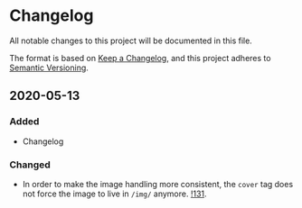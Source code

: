# Changelog

All notable changes to this project will be documented in this file.

The format is based on [Keep a Changelog](https://keepachangelog.com/en/1.0.0/),
and this project adheres to [Semantic Versioning](https://semver.org/spec/v2.0.0.html).

## 2020-05-13

### Added
- Changelog

### Changed
- In order to make the image handling more consistent, the `cover` tag does not force the image to live in `/img/` anymore. [!131](https://github.com/serhatteker/hugo-theme-hello-friend-ng/pull/131).
